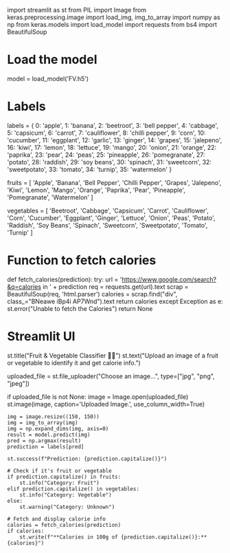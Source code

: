 import streamlit as st
from PIL import Image
from keras.preprocessing.image import load_img, img_to_array
import numpy as np
from keras.models import load_model
import requests
from bs4 import BeautifulSoup

# Load the model
model = load_model('FV.h5')

# Labels
labels = {
    0: 'apple', 1: 'banana', 2: 'beetroot', 3: 'bell pepper', 4: 'cabbage',
    5: 'capsicum', 6: 'carrot', 7: 'cauliflower', 8: 'chilli pepper', 9: 'corn',
    10: 'cucumber', 11: 'eggplant', 12: 'garlic', 13: 'ginger', 14: 'grapes',
    15: 'jalepeno', 16: 'kiwi', 17: 'lemon', 18: 'lettuce', 19: 'mango',
    20: 'onion', 21: 'orange', 22: 'paprika', 23: 'pear', 24: 'peas',
    25: 'pineapple', 26: 'pomegranate', 27: 'potato', 28: 'raddish',
    29: 'soy beans', 30: 'spinach', 31: 'sweetcorn', 32: 'sweetpotato',
    33: 'tomato', 34: 'turnip', 35: 'watermelon'
}

fruits = [
    'Apple', 'Banana', 'Bell Pepper', 'Chilli Pepper', 'Grapes', 'Jalepeno',
    'Kiwi', 'Lemon', 'Mango', 'Orange', 'Paprika', 'Pear', 'Pineapple',
    'Pomegranate', 'Watermelon'
]

vegetables = [
    'Beetroot', 'Cabbage', 'Capsicum', 'Carrot', 'Cauliflower', 'Corn',
    'Cucumber', 'Eggplant', 'Ginger', 'Lettuce', 'Onion', 'Peas', 'Potato',
    'Raddish', 'Soy Beans', 'Spinach', 'Sweetcorn', 'Sweetpotato', 'Tomato',
    'Turnip'
]

# Function to fetch calories
def fetch_calories(prediction):
    try:
        url = 'https://www.google.com/search?&q=calories in ' + prediction
        req = requests.get(url).text
        scrap = BeautifulSoup(req, 'html.parser')
        calories = scrap.find("div", class_="BNeawe iBp4i AP7Wnd").text
        return calories
    except Exception as e:
        st.error("Unable to fetch the Calories")
        return None

# Streamlit UI
st.title("Fruit & Vegetable Classifier 🍎🥦")
st.text("Upload an image of a fruit or vegetable to identify it and get calorie info.")

uploaded_file = st.file_uploader("Choose an image...", type=["jpg", "png", "jpeg"])

if uploaded_file is not None:
    image = Image.open(uploaded_file)
    st.image(image, caption='Uploaded Image.', use_column_width=True)
    
    img = image.resize((150, 150))
    img = img_to_array(img)
    img = np.expand_dims(img, axis=0)
    result = model.predict(img)
    pred = np.argmax(result)
    prediction = labels[pred]
    
    st.success(f"Prediction: {prediction.capitalize()}")

    # Check if it's fruit or vegetable
    if prediction.capitalize() in fruits:
        st.info("Category: Fruit")
    elif prediction.capitalize() in vegetables:
        st.info("Category: Vegetable")
    else:
        st.warning("Category: Unknown")

    # Fetch and display calorie info
    calories = fetch_calories(prediction)
    if calories:
        st.write(f"**Calories in 100g of {prediction.capitalize()}:** {calories}")

